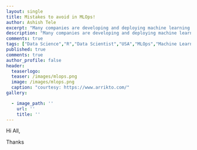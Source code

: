 ```yaml
---
layout: single
title: Mistakes to avoid in MLOps!
author: Ashish Tele
excerpt: "Many companies are developing and deploying machine learning models at scale across the enterprise. The bank of BNY Mellon has shared the lessons in the form of antipatterns."
description: "Many companies are developing and deploying machine learning models at scale across the enterprise. The bank of BNY Mellon has shared the lessons in the form of antipatterns."
comments: true
tags: ["Data Science","R","Data Scientist","USA","MLOps","Machine Learning"]
published: true
comments: true
author_profile: false
header:
  teaserlogo:
  teaser: /images/mlops.png
  image: /images/mlops.png
  caption: "courtesy: https://www.arrikto.com/"
gallery:

  - image_path: ''
    url: ''
    title: ''
---
```


Hi All,

Thanks
